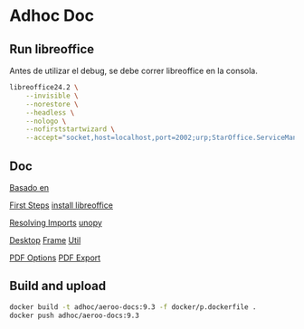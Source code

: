 # Adhoc Doc

## Run libreoffice

Antes de utilizar el debug, se debe correr libreoffice en la consola.

```sh
libreoffice24.2 \
    --invisible \
    --norestore \
    --headless \
    --nologo \
    --nofirststartwizard \
    --accept="socket,host=localhost,port=2002;urp;StarOffice.ServiceManager"
```

## Doc

[Basado en](https://github.com/aeroo/aeroo_docs)

[First Steps](https://wiki.documentfoundation.org/Documentation/DevGuide/First_Steps)
[install libreoffice](https://api.libreoffice.org/docs/install.html)

[Resolving Imports](https://ask.libreoffice.org/t/resolving-libreoffice-python-imports-in-vs-code-com-sun-star/73337/10)
[unopy](https://pypi.org/project/types-unopy/)

[Desktop](https://wiki.documentfoundation.org/Documentation/DevGuide/Office_Development#Using_the_Desktop)
[Frame](https://api.libreoffice.org/docs/idl/ref/namespacecom_1_1sun_1_1star_1_1frame.html)
[Util](https://api.libreoffice.org/docs/idl/ref/namespacecom_1_1sun_1_1star_1_1util.html)

[PDF Options](https://wiki.documentfoundation.org/Macros/Python_Guide/PDF_export_filter_data)
[PDF Export](https://wiki.openoffice.org/wiki/API/Tutorials/PDF_export)

## Build and upload

```sh
docker build -t adhoc/aeroo-docs:9.3 -f docker/p.dockerfile .
docker push adhoc/aeroo-docs:9.3
```
